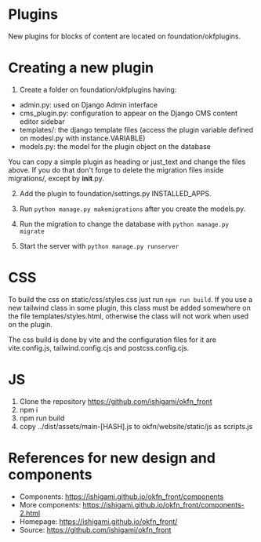 # Plugins

New plugins for blocks of content are located on foundation/okfplugins.

# Creating a new plugin

1. Create a folder on foundation/okfplugins having:

 * admin.py: used on Django Admin interface
 * cms_plugin.py: configuration to appear on the Django CMS content editor sidebar
 * templates/: the django template files (access the plugin variable defined on modesl.py with instance.VARIABLE)
 * models.py: the model for the plugin object on the database

 You can copy a simple plugin as heading or just_text and change the files above. If you do that don't forge to delete the migration files inside migrations/, except by __init__.py.

2. Add the plugin to foundation/settings.py INSTALLED_APPS.

3. Run `python manage.py makemigrations` after you create the models.py.

4. Run the migration to change the database with `python manage.py migrate`

5. Start the server with `python manage.py runserver`

# CSS

To build the css on static/css/styles.css just run `npm run build`. If you use a new tailwind class in some plugin, this class must be added somewhere 
on the file templates/styles.html, otherwise the class will not work when used on the plugin.

The css build is done by vite and the configuration files for it are vite.config.js, tailwind.config.cjs and postcss.config.cjs.

# JS

1. Clone the repository https://github.com/ishigami/okfn_front
2. npm i
3. npm run build
4. copy ../dist/assets/main-[HASH].js to okfn/website/static/js as scripts.js

# References for new design and components

 * Components: https://ishigami.github.io/okfn_front/components
 * More components: https://ishigami.github.io/okfn_front/components-2.html
 * Homepage: https://ishigami.github.io/okfn_front/
 * Source: https://github.com/ishigami/okfn_front

